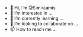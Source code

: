 - 👋 Hi, I’m @Simiraamis
- 👀 I’m interested in ...
- 🌱 I’m currently learning ...
- 💞️ I’m looking to collaborate on ...
- 📫 How to reach me ...

<!---
Simiraamis/Simiraamis is a ✨ special ✨ repository because its `README.md` (this file) appears on your GitHub profile.
You can click the Preview link to take a look at your changes.
--->
